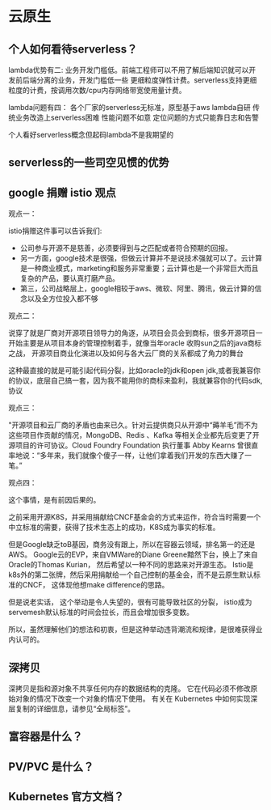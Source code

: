 # 云原生

## 个人如何看待serverless？

lambda优势有二:
业务开发门槛低。前端工程师可以不用了解后端知识就可以开发前后端分离的业务，开发门槛低一些
更细粒度弹性计费。serverless支持更细粒度的计费，按调用次数/cpu内存网络带宽使用量计费。

lambda问题有四：
各个厂家的serverless无标准，原型基于aws lambda自研
传统业务改造上serverless困难
性能问题不如意
定位问题的方式只能靠日志和告警

个人看好serverless概念但起码lambda不是我期望的

## serverless的一些司空见惯的优势

## google 捐赠 istio 观点

观点一：

istio捐赠这件事可以告诉我们:
- 公司参与开源不是慈善，必须要得到与之匹配或者符合预期的回报。
- 另一方面，google技术是很强，但做云计算并不是说技术强就可以了。云计算是一种商业模式，marketing和服务非常重要；云计算也是一个非常巨大而且复杂的产品，要认真打磨产品。
- 第三，公司战略层上，google相较于aws、微软、阿里、腾讯，做云计算的信念以及全方位投入都不够

观点二：

说穿了就是厂商对开源项目领导力的角逐，从项目会员会到商标，很多开源项目一开始主要是从项目本身的管理控制着手，就像当年oracle 收购sun之后的java商标之战， 开源项目商业化演进以及如何与各大云厂商的关系都成了角力的舞台

这种最直接的就是可能引起代码分裂，比如oracle的jdk和open jdk,或者我兼容你的协议，底层自己搞一套，因为我不能用你的商标来盈利，我就兼容你的代码sdk, 协议

观点三：

"开源项目和云厂商的矛盾也由来已久。针对云提供商只从开源中“薅羊毛”而不为这些项目作贡献的情况，MongoDB、Redis 、Kafka 等相关企业都先后变更了开源项目的许可协议。Cloud Foundry Foundation 执行董事 Abby Kearns 曾很直率地说：“多年来，我们就像个傻子一样，让他们拿着我们开发的东西大赚了一笔。”

观点四：

这个事情，是有前因后果的。

之前采用开源K8S，并采用捐献给CNCF基金会的方式来运作，符合当时需要一个中立标准的需要，获得了技术生态上的成功，K8S成为事实的标准。

但是Google缺乏toB基因，商务没有跟上，所以在容器云领域，排名第一的还是AWS。
Google云的EVP，来自VMWare的Diane Greene黯然下台，换上了来自Oracle的Thomas Kurian，
然后希望以一种不同的思路来对开源生态。
Istio是k8s外的第二张牌，然后采用捐献给一个自己控制的基金会，而不是云原生默认标准的CNCF，
这体现他想make difference的思路。

但是说老实话， 这个举动是令人失望的，很有可能导致社区的分裂，
istio成为servemesh默认标准的时间会拉长，而且会增加很多变数。

所以，虽然理解他们的想法和初衷，但是这种举动违背潮流和规律，是很难获得业内认可的。

## 深拷贝

深拷贝是指和源对象不共享任何内存的数据结构的克隆。 它在代码必须不修改原始对象的情况下改变一个对象的情况下使用。 有关在 Kubernetes 中如何实现深层复制的详细信息，请参见“全局标签”。

## 富容器是什么？

## PV/PVC 是什么？

## Kubernetes 官方文档？